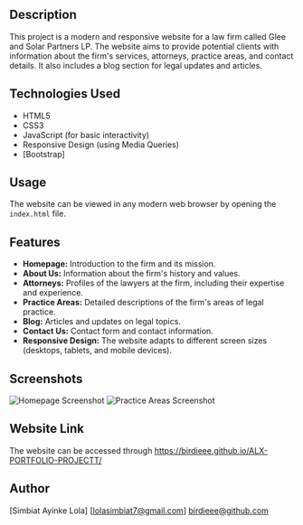 ## Description

This project is a modern and responsive website for a law firm called Glee and Solar Partners LP. The website aims to provide potential clients with information about the firm's services, attorneys, practice areas, and contact details. It also includes a blog section for legal updates and articles.

## Technologies Used

*   HTML5
*   CSS3
*   JavaScript (for basic interactivity)
*   Responsive Design (using Media Queries)
*   [Bootstrap]

## Usage

The website can be viewed in any modern web browser by opening the `index.html` file.

## Features

*   **Homepage:** Introduction to the firm and its mission.
*   **About Us:** Information about the firm's history and values.
*   **Attorneys:** Profiles of the lawyers at the firm, including their expertise and experience.
*   **Practice Areas:** Detailed descriptions of the firm's areas of legal practice.
*   **Blog:** Articles and updates on legal topics.
*   **Contact Us:** Contact form and contact information.
*   **Responsive Design:** The website adapts to different screen sizes (desktops, tablets, and mobile devices).

## Screenshots

![Homepage Screenshot](screenshots/homepage.png)
![Practice Areas Screenshot](screenshots/practice_areas.png)

## Website Link
The website can be accessed through https://birdieee.github.io/ALX-PORTFOLIO-PROJECTT/

## Author

[Simbiat Ayinke Lola]
[lolasimbiat7@gmail.com]
birdieee@github.com

